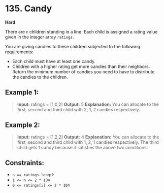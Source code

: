 # 135. Candy
**Hard**

There are `n` children standing in a line. Each child is assigned a rating value given in the integer array `ratings`.

You are giving candies to these children subjected to the following requirements:

- Each child must have at least one candy.
- Children with a higher rating get more candies than their neighbors.
Return the minimum number of candies you need to have to distribute the candies to the children.


## Example 1:
> **Input:** ratings = [1,0,2]
**Output:** 5
**Explanation:** You can allocate to the first, second and third child with 2, 1, 2 candies respectively.

## Example 2:
> **Input:** ratings = [1,2,2]
**Output:** 4
**Explanation:** You can allocate to the first, second and third child with 1, 2, 1 candies respectively.
The third child gets 1 candy because it satisfies the above two conditions.
 

## Constraints:

- `n == ratings.length`
- `1 <= n <= 2 * 104`
- `0 <= ratings[i] <= 2 * 104`

